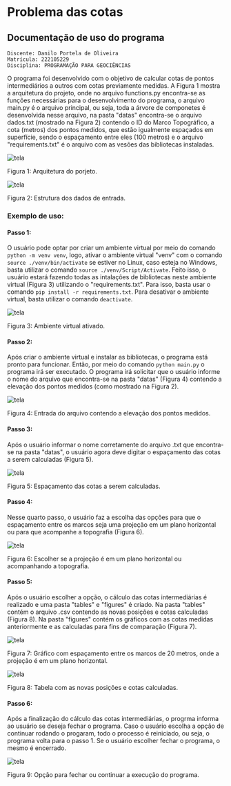 <!-- @import "tutorial/style.html" -->

# Problema das cotas

## Documentação de uso do programa

    Discente: Danilo Portela de Oliveira
    Matrícula: 222105229
    Disciplina: PROGRAMAÇÃO PARA GEOCIÊNCIAS

O programa foi desenvolvido com o objetivo de calcular cotas de pontos intermediários a outros com cotas previamente medidas. A Figura 1 mostra a arquitetura do projeto, onde no arquivo functions.py encontra-se as funções necessárias para o desenvolvimento do programa, o arquivo main.py é o arquivo principal, ou seja, toda a árvore de componetes é desenvolvida nesse arquivo, na pasta "datas" encontra-se o arquivo dados.txt (mostrado na Figura 2) contendo o ID do Marco Topográfico, a cota (metros) dos pontos medidos, que estão igualmente espaçados em superfície, sendo o espaçamento entre eles (100 metros) e o arquivo "requirements.txt" é o arquivo com as vesões das bibliotecas instaladas.

![tela](./tutorial/img/estrutura_projeto.png)

<p class="legend"> Figura 1: Arquitetura do porjeto. </p>

![tela](./tutorial/img/estrutura_dados_de_entrada.png)

<p class="legend"> Figura 2: Estrutura dos dados de entrada. </p>

### Exemplo de uso:

#### Passo 1:

O usuário pode optar por criar um ambiente virtual por meio do comando ```python -m venv venv```, logo, ativar o ambiente virtual "venv" com o comando ```source ./venv/bin/activate``` se estiver no Linux, caso esteja no Windows, basta utilizar o comando ```source ./venv/Script/Activate```. Feito isso, o usuário estará fazendo todas as intalações de bibliotecas neste ambiente virtual (Figura 3) utilizando o "requirements.txt". Para isso, basta usar o comando ```pip install -r requirements.txt```. Para desativar o ambiente virtual, basta utilizar o comando ```deactivate```.

![tela](tutorial/img/venv.png)

<p class="legend"> Figura 3: Ambiente virtual ativado. </p>


#### Passo 2:

Após criar o ambiente virtual e instalar as bibliotecas, o programa está pronto para funcionar. Então, por meio do comando ```python main.py``` o programa irá ser executado. O programa irá solicitar que o usuário informe o nome do arquivo que encontra-se na pasta "datas" (Figura 4) contendo a elevação dos pontos medidos (como mostrado na Figura 2).

![tela](tutorial/img/entrada_arquivo.png)

<p class="legend"> Figura 4: Entrada do arquivo contendo a elevação dos pontos medidos. </p>

#### Passo 3:

Após o usuário informar o nome corretamente do arquivo .txt que encontra-se na pasta "datas", o usuário agora deve digitar o espaçamento das cotas a serem calculadas (Figura 5).

![tela](tutorial/img/espacamento.png)

<p class="legend"> Figura 5: Espaçamento das cotas a serem calculadas.

#### Passo 4:

Nesse quarto passo, o usuário faz a escolha das opções para que o espaçamento entre os marcos seja uma projeção em um plano horizontal ou para que acompanhe a topografia (Figura 6).

![tela](tutorial/img/escolha.png)

<p class="legend"> Figura 6: Escolher se a projeção é em um plano horizontal ou acompanhando a topografia.

#### Passo 5:

Após o usuário escolher a opção, o cálculo das cotas intermediárias é realizado e uma pasta "tables" e "figures" é criado. Na pasta "tables" contém o arquivo .csv contendo as novas posições e cotas calculadas (Figura 8). Na pasta "figures" contém os gráficos com as cotas medidas anteriormente e as calculadas para fins de comparação (Figura 7).


![tela](tutorial/img/horizontal_plane_with_spacing_20.0_m.png)

<p class="legend"> Figura 7: Gráfico com espaçamento entre os marcos de 20 metros, onde a projeção é em um plano horizontal.


![tela](tutorial/img/tabela.png)

<p class="legend"> Figura 8: Tabela com as novas posições e cotas calculadas.

#### Passo 6:

Após a finalização do cálculo das cotas intermediárias, o progrma informa ao usuário se deseja fechar o programa. Caso o usuário escolha a opção de continuar rodando o progaram, todo o processo é reiniciado, ou seja, o programa volta para o passo 1. Se o usuário escolher fechar o programa, o mesmo é encerrado.

![tela](tutorial/img/calculo.png)

<p class="legend"> Figura 9: Opção para fechar ou continuar a execução do programa.